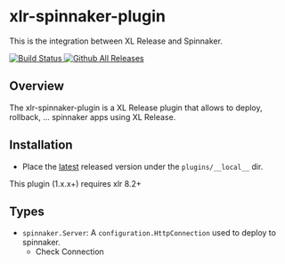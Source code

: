 # xlr-spinnaker-plugin

This is the integration between XL Release and Spinnaker.

[![Build Status][xlr-spinnaker-plugin-travis-image] ][xlr-spinnaker-plugin-travis-url]
[![Github All Releases][xlr-spinnaker-plugin-downloads-image] ]()

[xlr-spinnaker-plugin-travis-image]: https://travis-ci.org/jdewinne/xlr-spinnaker-plugin.svg?branch=master
[xlr-spinnaker-plugin-travis-url]: https://travis-ci.org/jdewinne/xlr-spinnaker-plugin
[xlr-spinnaker-plugin-license-image]: https://img.shields.io/badge/License-MIT-yellow.svg
[xlr-spinnaker-plugin-license-url]: https://opensource.org/licenses/MIT
[xlr-spinnaker-plugin-downloads-image]: https://img.shields.io/github/downloads/jdewinne/xlr-spinnaker-plugin/total.svg

## Overview ##

The xlr-spinnaker-plugin is a XL Release plugin that allows to deploy, rollback, ... spinnaker apps using XL Release.

## Installation

+ Place the [latest](https://github.com/jdewinne/xlr-spinnaker-plugin/releases) released version under the `plugins/__local__` dir.

This plugin (1.x.x+) requires xlr 8.2+

## Types ##

+ `spinnaker.Server`: A `configuration.HttpConnection` used to deploy to spinnaker.
    + Check Connection